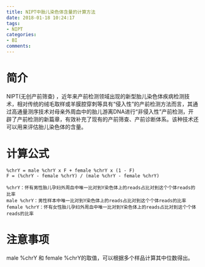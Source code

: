 ```yaml
---
title: NIPT中胎儿染色体含量的计算方法
date: 2018-01-18 10:24:17
tags:
- NIPT
categories:
- BI
comments:
---
```


# 简介
NIPT(无创产前筛查) ，近年来产前检测领域出现的新型胎儿染色体疾病检测技术，相对传统的绒毛取样或羊膜腔穿刺等具有“侵入性”的产前检测方法而言，其通过高通量测序技术对母亲外周血中的胎儿游离DNA进行“非侵入性”产前检测，开辟了产前检测的新篇章，有效补充了现有的产前筛查、产前诊断体系。该种技术还可以用来评估胎儿染色体的含量。
# 计算公式
```
%chrY = male %chrY x F + female %chrY x (1 - F)
F = (%chrY - female %chrY) / (male %chrY - female %chrY)

%chrY：怀有男性胎儿孕妇外周血中唯一比对到Y染色体上的reads占比对到这个个体reads的比率
male %chrY：男性样本中唯一比对到Y染色体上的reads占比对到这个个体reads的比率
female %chrY：怀有女性胎儿孕妇外周血中唯一比对到Y染色体上的reads占比对到这个个体reads的比率
```
# 注意事项
male %chrY 和 female %chrY的取值，可以根据多个样品计算其中位数得出。
